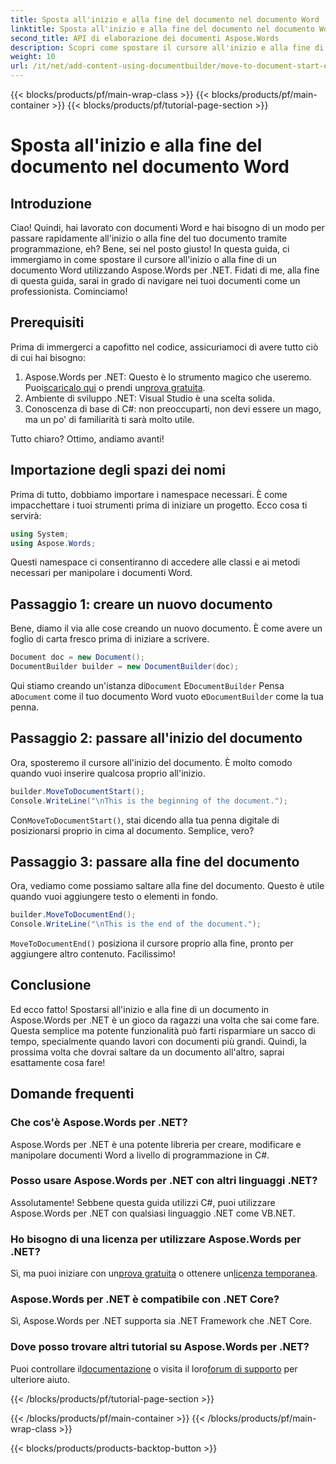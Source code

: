 ```yaml
---
title: Sposta all'inizio e alla fine del documento nel documento Word
linktitle: Sposta all'inizio e alla fine del documento nel documento Word
second_title: API di elaborazione dei documenti Aspose.Words
description: Scopri come spostare il cursore all'inizio e alla fine di un documento Word usando Aspose.Words per .NET. Una guida completa con istruzioni passo-passo ed esempi.
weight: 10
url: /it/net/add-content-using-documentbuilder/move-to-document-start-end/
---
```


{{< blocks/products/pf/main-wrap-class >}}
{{< blocks/products/pf/main-container >}}
{{< blocks/products/pf/tutorial-page-section >}}

# Sposta all'inizio e alla fine del documento nel documento Word

## Introduzione

Ciao! Quindi, hai lavorato con documenti Word e hai bisogno di un modo per passare rapidamente all'inizio o alla fine del tuo documento tramite programmazione, eh? Bene, sei nel posto giusto! In questa guida, ci immergiamo in come spostare il cursore all'inizio o alla fine di un documento Word utilizzando Aspose.Words per .NET. Fidati di me, alla fine di questa guida, sarai in grado di navigare nei tuoi documenti come un professionista. Cominciamo!

## Prerequisiti

Prima di immergerci a capofitto nel codice, assicuriamoci di avere tutto ciò di cui hai bisogno:

1.  Aspose.Words per .NET: Questo è lo strumento magico che useremo. Puoi[scaricalo qui](https://releases.aspose.com/words/net/) o prendi un[prova gratuita](https://releases.aspose.com/).
2. Ambiente di sviluppo .NET: Visual Studio è una scelta solida.
3. Conoscenza di base di C#: non preoccuparti, non devi essere un mago, ma un po' di familiarità ti sarà molto utile.

Tutto chiaro? Ottimo, andiamo avanti!

## Importazione degli spazi dei nomi

Prima di tutto, dobbiamo importare i namespace necessari. È come impacchettare i tuoi strumenti prima di iniziare un progetto. Ecco cosa ti servirà:

```csharp
using System;
using Aspose.Words;
```

Questi namespace ci consentiranno di accedere alle classi e ai metodi necessari per manipolare i documenti Word.

## Passaggio 1: creare un nuovo documento

Bene, diamo il via alle cose creando un nuovo documento. È come avere un foglio di carta fresco prima di iniziare a scrivere.

```csharp
Document doc = new Document();
DocumentBuilder builder = new DocumentBuilder(doc);
```

 Qui stiamo creando un'istanza di`Document` E`DocumentBuilder` Pensa a`Document` come il tuo documento Word vuoto e`DocumentBuilder` come la tua penna.

## Passaggio 2: passare all'inizio del documento

Ora, sposteremo il cursore all'inizio del documento. È molto comodo quando vuoi inserire qualcosa proprio all'inizio.

```csharp
builder.MoveToDocumentStart();
Console.WriteLine("\nThis is the beginning of the document.");
```

 Con`MoveToDocumentStart()`, stai dicendo alla tua penna digitale di posizionarsi proprio in cima al documento. Semplice, vero?

## Passaggio 3: passare alla fine del documento

Ora, vediamo come possiamo saltare alla fine del documento. Questo è utile quando vuoi aggiungere testo o elementi in fondo.

```csharp
builder.MoveToDocumentEnd();
Console.WriteLine("\nThis is the end of the document.");
```

`MoveToDocumentEnd()` posiziona il cursore proprio alla fine, pronto per aggiungere altro contenuto. Facilissimo!

## Conclusione

Ed ecco fatto! Spostarsi all'inizio e alla fine di un documento in Aspose.Words per .NET è un gioco da ragazzi una volta che sai come fare. Questa semplice ma potente funzionalità può farti risparmiare un sacco di tempo, specialmente quando lavori con documenti più grandi. Quindi, la prossima volta che dovrai saltare da un documento all'altro, saprai esattamente cosa fare!

## Domande frequenti

### Che cos'è Aspose.Words per .NET?  
Aspose.Words per .NET è una potente libreria per creare, modificare e manipolare documenti Word a livello di programmazione in C#.

### Posso usare Aspose.Words per .NET con altri linguaggi .NET?  
Assolutamente! Sebbene questa guida utilizzi C#, puoi utilizzare Aspose.Words per .NET con qualsiasi linguaggio .NET come VB.NET.

### Ho bisogno di una licenza per utilizzare Aspose.Words per .NET?  
 Sì, ma puoi iniziare con un[prova gratuita](https://releases.aspose.com/) o ottenere un[licenza temporanea](https://purchase.aspose.com/temporary-license/).

### Aspose.Words per .NET è compatibile con .NET Core?  
Sì, Aspose.Words per .NET supporta sia .NET Framework che .NET Core.

### Dove posso trovare altri tutorial su Aspose.Words per .NET?  
Puoi controllare il[documentazione](https://reference.aspose.com/words/net/) o visita il loro[forum di supporto](https://forum.aspose.com/c/words/8) per ulteriore aiuto.

{{< /blocks/products/pf/tutorial-page-section >}}

{{< /blocks/products/pf/main-container >}}
{{< /blocks/products/pf/main-wrap-class >}}

{{< blocks/products/products-backtop-button >}}

